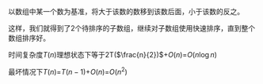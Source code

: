 以数组中某一个数为基准，将大于该数的数移到该数后面，小于该数的反之。

这样，我们就得到了2个待排序的子数组，继续对子数组使用快速排序，直到整个数组排序好。

时间复杂度$T(n)$理想状态下等于$2$T($\frac{n}{2})$+$O(n)$=$O(n\log n)$

最坏情况下$T(n)$=$T(n-1)$+$O(n)$=$O(n^2)$